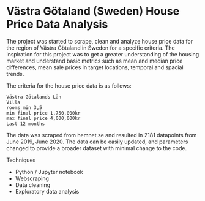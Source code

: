 # Västra Götaland (Sweden) House Price Data Analysis

The project was started to scrape, clean and analyze house price data for the region of Västra Götaland in Sweden for a specific criteria. The inspiration for this project was to get a greater understanding of the housing market and understand basic metrics such as mean and median price differences, mean sale prices in target locations, temporal and spacial trends.

The criteria for the house price data is as follows:

    Västra Götalands Län
    Villa
    rooms min 3,5
    min final price 1,750,000kr
    max final price 4,000,000kr
    Last 12 months

The data was scraped from hemnet.se and resulted in 2181 datapoints from June 2019, June 2020. The data can be easily updated, and parameters changed to provide a broader dataset with minimal change to the code.

Techniques

- Python / Jupyter notebook 
- Webscraping
- Data cleaning
- Exploratory data analysis
